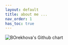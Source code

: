 ```yaml
---
layout: default  
title: about me ... 
nav_order: 1  
has_toc: true 
---  
```


<img src="http://ghchart.rshah.org/BOrekhova" alt="BOrekhova's Github chart" />
